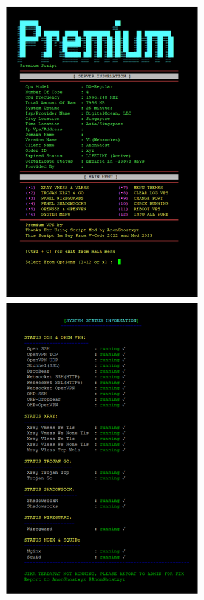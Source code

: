 <p align="center">
<img src="https://raw.githubusercontent.com/anonghostxyz/Autoscript_2022/main/Autoscript.png" />
</p>

<p align="center">
<img src="https://raw.githubusercontent.com/anonghostxyz/Autoscript_2022/main/Run.png" />
</p>

